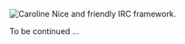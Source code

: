 ![Caroline](http://zeus.skyirc.net/archive/images/caroline.png)
Nice and friendly IRC framework.

To be continued ...